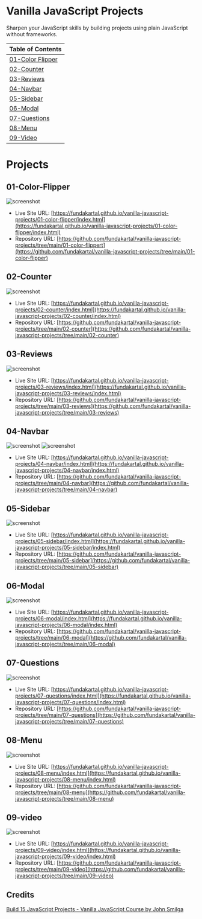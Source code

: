 # Vanilla JavaScript Projects

Sharpen your JavaScript skills by building projects using plain JavaScript without frameworks.

| Table of Contents                          |
| ------------------------------------------ |
| [01-Color Flipper](#01-color-flipper)      |
| [02-Counter](#02-counter)                  |
| [03-Reviews](#03-reviews)                  |
| [04-Navbar](#04-navbar)                    |
| [05-Sidebar](#05-sidebar)                  |
| [06-Modal](#06-modal)                      |
| [07-Questions](#07-questions)              |
| [08-Menu](#08-menu)                        |
| [09-Video](#09-video)                      |

# Projects

## 01-Color-Flipper

![screenshot](./01-color-flipper/img/ss.png)

- Live Site URL: [https://fundakartal.github.io/vanilla-javascript-projects/01-color-flipper/index.html](https://fundakartal.github.io/vanilla-javascript-projects/01-color-flipper/index.html)
- Repository URL: [https://github.com/fundakartal/vanilla-javascript-projects/tree/main/01-color-flippert](https://github.com/fundakartal/vanilla-javascript-projects/tree/main/01-color-flipper)

## 02-Counter

![screenshot](./02-counter/img/ss.png)

- Live Site URL: [https://fundakartal.github.io/vanilla-javascript-projects/02-counter/index.html](https://fundakartal.github.io/vanilla-javascript-projects/02-counter/index.html)
- Repository URL: [https://github.com/fundakartal/vanilla-javascript-projects/tree/main/02-counter](https://github.com/fundakartal/vanilla-javascript-projects/tree/main/02-counter)

## 03-Reviews

![screenshot](./03-reviews/img/ss.png)

- Live Site URL: [https://fundakartal.github.io/vanilla-javascript-projects/03-reviews/index.html](https://fundakartal.github.io/vanilla-javascript-projects/03-reviews/index.html)
- Repository URL: [https://github.com/fundakartal/vanilla-javascript-projects/tree/main/03-reviews](https://github.com/fundakartal/vanilla-javascript-projects/tree/main/03-reviews)

## 04-Navbar

![screenshot](./04-navbar/img/ss.png)
![screenshot](./04-navbar/img/ss2.png)

- Live Site URL: [https://fundakartal.github.io/vanilla-javascript-projects/04-navbar/index.html](https://fundakartal.github.io/vanilla-javascript-projects/04-navbar/index.html)
- Repository URL: [https://github.com/fundakartal/vanilla-javascript-projects/tree/main/04-navbar](https://github.com/fundakartal/vanilla-javascript-projects/tree/main/04-navbar)

## 05-Sidebar

![screenshot](./05-sidebar/img/ss.gif)

- Live Site URL: [https://fundakartal.github.io/vanilla-javascript-projects/05-sidebar/index.html](https://fundakartal.github.io/vanilla-javascript-projects/05-sidebar/index.html)
- Repository URL: [https://github.com/fundakartal/vanilla-javascript-projects/tree/main/05-sidebar](https://github.com/fundakartal/vanilla-javascript-projects/tree/main/05-sidebar)

## 06-Modal

![screenshot](./06-modal/img/ss.gif)

- Live Site URL: [https://fundakartal.github.io/vanilla-javascript-projects/06-modal/index.html](https://fundakartal.github.io/vanilla-javascript-projects/06-modal/index.html)
- Repository URL: [https://github.com/fundakartal/vanilla-javascript-projects/tree/main/06-modal](https://github.com/fundakartal/vanilla-javascript-projects/tree/main/06-modal)

## 07-Questions

![screenshot](./07-questions/img/ss.gif)

- Live Site URL: [https://fundakartal.github.io/vanilla-javascript-projects/07-questions/index.html](https://fundakartal.github.io/vanilla-javascript-projects/07-questions/index.html)
- Repository URL: [https://github.com/fundakartal/vanilla-javascript-projects/tree/main/07-questions](https://github.com/fundakartal/vanilla-javascript-projects/tree/main/07-questions)

## 08-Menu

![screenshot](./08-menu/images/ss.gif)

- Live Site URL: [https://fundakartal.github.io/vanilla-javascript-projects/08-menu/index.html](https://fundakartal.github.io/vanilla-javascript-projects/08-menu/index.html)
- Repository URL: [https://github.com/fundakartal/vanilla-javascript-projects/tree/main/08-menu](https://github.com/fundakartal/vanilla-javascript-projects/tree/main/08-menu)

## 09-video

![screenshot](./09-video/ss.gif)

- Live Site URL: [https://fundakartal.github.io/vanilla-javascript-projects/09-video/index.html](https://fundakartal.github.io/vanilla-javascript-projects/09-video/index.html)
- Repository URL: [https://github.com/fundakartal/vanilla-javascript-projects/tree/main/09-video](https://github.com/fundakartal/vanilla-javascript-projects/tree/main/09-video)

## Credits

[Build 15 JavaScript Projects - Vanilla JavaScript Course by John Smilga](https://www.youtube.com/watch?v=3PHXvlpOkf4)
